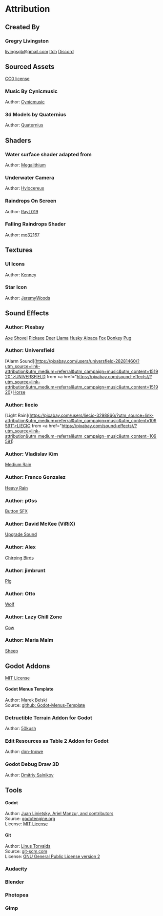 # Attribution
## Created By

### Gregry Livingston
livingsgb@gmail.com
[Itch](https://gregry.itch.io/) 
[Discord](https://discord.gg/tMAvEcKutQ)


## Sourced Assets 
[CC0 license](https://creativecommons.org/publicdomain/zero/1.0/)

### Music By Cynicmusic
Author: [Cynicmusic](cynicmusic.com)  

### 3d Models by Quaternius
Author: [Quaternius](https://quaternius.com/)  

## Shaders

### Water surface shader adapted from
Author: [Megalithium](https://godotshaders.com/shader/toon-style-3d-water-shader-no-textures-needed/)  

### Underwater Camera
Author: [Hylocereus](https://godotshaders.com/shader/underwater-camera-effect/)  

### Raindrops On Screen
Author: [RayL019](https://godotshaders.com/shader/rain-drops-on-screen-notexture/)  

### Falling Raindrops Shader
Author: [mo32167](https://godotshaders.com/shader/simple-rain-snow-shader/)  

## Textures

### UI Icons
Author: [Kenney](https://kenney.nl/assets/input-prompts)  

### Star Icon
Author: [JeremyWoods](https://opengameart.org/content/star-4)  

## Sound Effects

### Author: Pixabay
[Axe](https://pixabay.com/sound-effects/?utm_source=link-attribution&utm_medium=referral&utm_campaign=music&utm_content=54629)
[Shovel](https://pixabay.com/sound-effects/?utm_source=link-attribution&utm_medium=referral&utm_campaign=music&utm_content=63069)
[Pickaxe](https://pixabay.com/?utm_source=link-attribution&utm_medium=referral&utm_campaign=music&utm_content=29590)
[Deer](https://pixabay.com/sound-effects/?utm_source=link-attribution&utm_medium=referral&utm_campaign=music&utm_content=98384)
[Llama](https://pixabay.com/?utm_source=link-attribution&utm_medium=referral&utm_campaign=music&utm_content=106396)
[Husky](https://pixabay.com/?utm_source=link-attribution&utm_medium=referral&utm_campaign=music&utm_content=62412)
[Alpaca](https://pixabay.com/?utm_source=link-attribution&utm_medium=referral&utm_campaign=music&utm_content=33368)
[Fox](https://pixabay.com/sound-effects/?utm_source=link-attribution&utm_medium=referral&utm_campaign=music&utm_content=47778)
[Donkey](https://pixabay.com/?utm_source=link-attribution&utm_medium=referral&utm_campaign=music&utm_content=36757)
[Pug](https://pixabay.com/?utm_source=link-attribution&utm_medium=referral&utm_campaign=music&utm_content=78278>Pixabay)

### Author: Universfield
[Alarm Sound](https://pixabay.com/users/universfield-28281460/?utm_source=link-attribution&utm_medium=referral&utm_campaign=music&utm_content=151920">UNIVERSFIELD</a> from <a href="https://pixabay.com/sound-effects//?utm_source=link-attribution&utm_medium=referral&utm_campaign=music&utm_content=151920)
[Horse](https://pixabay.com/users/universfield-28281460/?utm_source=link-attribution&utm_medium=referral&utm_campaign=music&utm_content=123780)

### Author: liecio
[Light Rain](https://pixabay.com/users/liecio-3298866/?utm_source=link-attribution&utm_medium=referral&utm_campaign=music&utm_content=109591">LIECIO</a> from <a href="https://pixabay.com/sound-effects//?utm_source=link-attribution&utm_medium=referral&utm_campaign=music&utm_content=109591)

### Author: Vladislav Kim
[Medium Rain](https://pixabay.com/users/avion_mood-39857343/?utm_source=link-attribution&utm_medium=referral&utm_campaign=music&utm_content=188158)

### Author: Franco Gonzalez
[Heavy Rain](https://pixabay.com/users/donrain-26735743/?utm_source=link-attribution&utm_medium=referral&utm_campaign=music&utm_content=110508)

### Author: p0ss
[Button SFX](https://opengameart.org/content/interface-sounds-starter-pack)

### Author: David McKee (ViRiX)
[Upgrade Sound](soundcloud.com/virix)


### Author: Alex
[Chirping Birds](https://pixabay.com/users/oxidvideos-37598254/?utm_source=link-attribution&utm_medium=referral&utm_campaign=music&utm_content=217410)

### Author: jimbrunt
[Pig](https://pixabay.com/users/jimbrunt-44931576/?utm_source=link-attribution&utm_medium=referral&utm_campaign=music&utm_content=224472)

### Author: Otto
[Wolf](https://pixabay.com/users/voicebosch-30143949/?utm_source=link-attribution&utm_medium=referral&utm_campaign=music&utm_content=172823)

### Author: Lazy Chill Zone
[Cow](https://pixabay.com/users/lazychillzone-40482846/?utm_source=link-attribution&utm_medium=referral&utm_campaign=music&utm_content=223546)

### Author: Maria Malm
[Sheep](https://pixabay.com/users/teoglas-43857789/?utm_source=link-attribution&utm_medium=referral&utm_campaign=music&utm_content=223324)


## Godot Addons
[MIT License](LICENSE.txt)
#### Godot Menus Template
Author: [Marek Belski](https://github.com/Maaack/Godot-Menus-Template/graphs/contributors)  
Source: [github: Godot-Menus-Template](https://github.com/Maaack/Godot-Menus-Template)  
 

### Detructible Terrain Addon for Godot
Author: [50kush](https://godotengine.org/asset-library/asset/2813)  


### Edit Resources as Table 2 Addon for Godot
Author: [don-tnowe](https://godotengine.org/asset-library/asset/1479)  

### Godot Debug Draw 3D
Author: [Dmitriy Salnikov](https://github.com/DmitriySalnikov/godot_debug_draw_3d)

## Tools
#### Godot
Author: [Juan Linietsky, Ariel Manzur, and contributors](https://godotengine.org/contact)  
Source: [godotengine.org](https://godotengine.org/)  
License: [MIT License](https://github.com/godotengine/godot/blob/master/LICENSE.txt) 

#### Git
Author: [Linus Torvalds](https://github.com/torvalds)  
Source: [git-scm.com](https://git-scm.com/downloads)  
License: [GNU General Public License version 2](https://opensource.org/licenses/GPL-2.0)

### Audacity
### Blender
### Photopea
### Gimp
